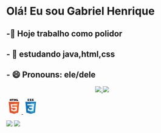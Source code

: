 <h1> Olá! Eu sou Gabriel Henrique </h1>

<h2> -🔭 Hoje trabalho como polidor</h2> 
<h2>- 🌱 estudando java,html,css</h2> 
<h2>- 😄 Pronouns: ele/dele </h2> 

<div align="center">
  <a href="https://github.com/Bielkl">
  <img height="180em" src="https://github-readme-stats.vercel.app/api?username=Bielkl&show_icons=true&theme=github_dark&include_all_commits=true&count_private=true"/>
  <img height="180em" src="https://github-readme-stats.vercel.app/api/top-langs/?username=Bielkl&layout=compact&langs_count=7&theme=github_dark"/>
</div>
 
<a href="https://www.w3.org/html/" target="_blank"> <img src="https://raw.githubusercontent.com/devicons/devicon/master/icons/html5/html5-original-wordmark.svg" alt="html5" width="40" height="40"/> </a>
<a href=""> <img src="https://raw.githubusercontent.com/devicons/devicon/master/icons/css3/css3-original-wordmark.svg" alt="CSS3" width="40" height="40"/>

<div> 
  <a href = "mailto:gabriel.2019monster@gmail.com"><img src="https://img.shields.io/badge/-Gmail-%23333?style=for-the-badge&logo=gmail&logoColor=white" target="_blank"></a>
  <a href="https://www.linkedin.com/in/gabriel-henrique-a0b193255" target="_blank"><img src="https://img.shields.io/badge/-LinkedIn-%230077B5?style=for-the-badge&logo=linkedin&logoColor=white" target="_blank"></a> 
  
</div>
